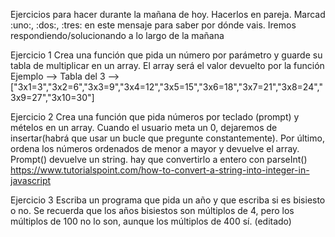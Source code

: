 Ejercicios para hacer durante la mañana de hoy. Hacerlos en pareja. Marcad :uno:, :dos:, :tres: en este mensaje para saber por dónde vais. Iremos respondiendo/solucionando a lo largo de la mañana

Ejercicio 1
Crea una función que pida un número por parámetro y guarde su tabla de multiplicar en un array. El array será el valor devuelto por la función
Ejemplo --> Tabla del 3 --> ["3x1=3","3x2=6","3x3=9","3x4=12","3x5=15","3x6=18","3x7=21","3x8=24","3x9=27","3x10=30"]

Ejercicio 2
Crea una función que pida números por teclado (prompt) y mételos en un array. Cuando el usuario meta un 0, dejaremos de insertar(habrá que usar un bucle que pregunte constantemente). Por último, ordena los números ordenados de menor a mayor y devuelve el array. Prompt() devuelve un string. hay que convertirlo a entero con parseInt() https://www.tutorialspoint.com/how-to-convert-a-string-into-integer-in-javascript

Ejercicio 3
Escriba un programa que pida un año y que escriba si es bisiesto o no. Se recuerda que los años bisiestos son múltiplos de 4, pero los múltiplos de 100 no lo son, aunque los múltiplos de 400 sí. (editado) 